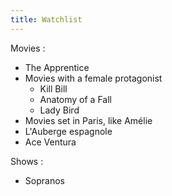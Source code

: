 ```yaml
---
title: Watchlist
---
```


Movies : 
- The Apprentice
- Movies with a female protagonist
	- Kill Bill
	- Anatomy of a Fall
	- Lady Bird
- Movies set in Paris, like Amélie
- L'Auberge espagnole
- Ace Ventura

Shows : 
- Sopranos